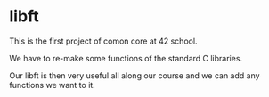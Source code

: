 # libft

This is the first project of comon core at 42 school.

We have to re-make some functions of the standard C libraries.

Our libft is then very useful all along our course and we can add any functions we want to it.


